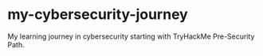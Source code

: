 # my-cybersecurity-journey
My learning journey in cybersecurity starting with TryHackMe Pre-Security Path.
